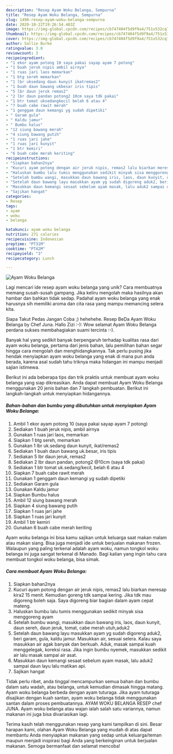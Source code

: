 ```yaml
---
description: "Resep Ayam Woku Belanga, Sempurna"
title: "Resep Ayam Woku Belanga, Sempurna"
slug: 1498-resep-ayam-woku-belanga-sempurna
date: 2020-10-22T19:26:54.483Z
image: https://img-global.cpcdn.com/recipes/cb747404f5d9f9a4/751x532cq70/ayam-woku-belanga-foto-resep-utama.jpg
thumbnail: https://img-global.cpcdn.com/recipes/cb747404f5d9f9a4/751x532cq70/ayam-woku-belanga-foto-resep-utama.jpg
cover: https://img-global.cpcdn.com/recipes/cb747404f5d9f9a4/751x532cq70/ayam-woku-belanga-foto-resep-utama.jpg
author: Sallie Burke
ratingvalue: 3.8
reviewcount: 3
recipeingredient:
- "1 ekor ayam potong 10 saya pakai sayap ayam 7 potong"
- "1 buah jeruk nipis ambil airnya"
- "1 ruas jari laos memarkan"
- "1 btg sereh memarkan"
- "1 lbr uksedang daun kunyit ikatremas2"
- "1 buah daun bawang ukbesar iris tipis"
- "5 lbr daun jeruk remas2"
- "2 lbr daun pandan potong2 10cm saya tdk pakai"
- "1 btr tomat uksedangkecil belah 6 atau 4"
- "7 buah cabe rawit merah"
- "1 genggam daun kemangi yg sudah dipetiki"
- " Garam gula"
- " Kaldu jamur"
- " Bumbu halus"
- "12 siung bawang merah"
- "4 siung bawang putih"
- "1 ruas jari jahe"
- "1 ruas jari kunyit"
- "1 btr kemiri"
- "6 buah cabe merah keriting"
recipeinstructions:
- "Siapkan bahan2nya"
- "Kucuri ayam potong dengan air jeruk nipis, remas2 lalu biarkan meresap kira2 15 menit. Kemudian goreng tdk sampai kering. Jika tdk mau digoreng boleh saja. Saya digoreng biar bagian dalam ayam cepat mateng."
- "Haluskan bumbu lalu tumis menggunakan sedikit minyak sisa menggoreng ayam"
- "Setelah bumbu wangi, masukkan daun bawang iris, laos, daun kunyit, daun sereh, daun jeruk, tomat, cabe merah utuh,aduk2"
- "Setelah daun bawang layu masukkan ayam yg sudah digoreng aduk2, beri garam, gula, kaldu jamur. Masukkan air, sesuai selera. Kalau saya masukkan air agak banyak dan berkuah. Aduk, masak sampai kuah menggelegak, koreksi rasa. Jika ingin bumbu nyemek, masukkan sedikit air lalu masak sampai air asat."
- "Masukkan daun kemangi sesaat sebelum ayam masak, lalu aduk2 sampai daun layu lalu matikan api."
- "Sajikan hangat"
categories:
- Resep
tags:
- ayam
- woku
- belanga

katakunci: ayam woku belanga 
nutrition: 271 calories
recipecuisine: Indonesian
preptime: "PT31M"
cooktime: "PT42M"
recipeyield: "3"
recipecategory: Lunch

---
```



![Ayam Woku Belanga](https://img-global.cpcdn.com/recipes/cb747404f5d9f9a4/751x532cq70/ayam-woku-belanga-foto-resep-utama.jpg)

Lagi mencari ide resep ayam woku belanga yang unik? Cara membuatnya memang susah-susah gampang. Jika keliru mengolah maka hasilnya akan hambar dan bahkan tidak sedap. Padahal ayam woku belanga yang enak harusnya sih memiliki aroma dan cita rasa yang mampu memancing selera kita.

Siapa Takut Pedas Jangan Coba ;) hehehehe. Resep BeDa Ayam Woku Belanga by Chef Juna. Hallo Zizi :-): Wow selamat Ayam Woku Belanga perdana sukses membahagiakan suami tercinta :-).

Banyak hal yang sedikit banyak berpengaruh terhadap kualitas rasa dari ayam woku belanga, pertama dari jenis bahan, lalu pemilihan bahan segar hingga cara mengolah dan menghidangkannya. Tak perlu pusing jika hendak menyiapkan ayam woku belanga yang enak di mana pun anda berada, karena asal sudah tahu triknya maka hidangan ini mampu menjadi sajian istimewa.


Berikut ini ada beberapa tips dan trik praktis untuk membuat ayam woku belanga yang siap dikreasikan. Anda dapat membuat Ayam Woku Belanga menggunakan 20 jenis bahan dan 7 langkah pembuatan. Berikut ini langkah-langkah untuk menyiapkan hidangannya.

<!--inarticleads1-->

##### Bahan-bahan dan bumbu yang dibutuhkan untuk menyiapkan Ayam Woku Belanga:

1. Ambil 1 ekor ayam potong 10 (saya pakai sayap ayam 7 potong)
1. Sediakan 1 buah jeruk nipis, ambil airnya
1. Gunakan 1 ruas jari laos, memarkan
1. Siapkan 1 btg sereh, memarkan
1. Gunakan 1 lbr uk.sedang daun kunyit, ikat/remas2
1. Sediakan 1 buah daun bawang uk.besar, iris tipis
1. Sediakan 5 lbr daun jeruk, remas2
1. Sediakan 2 lbr daun pandan, potong2 @10cm (saya tdk pakai)
1. Sediakan 1 btr tomat uk.sedang/kecil, belah 6 atau 4
1. Siapkan 7 buah cabe rawit merah
1. Gunakan 1 genggam daun kemangi yg sudah dipetiki
1. Sediakan  Garam gula
1. Gunakan  Kaldu jamur
1. Siapkan  Bumbu halus
1. Ambil 12 siung bawang merah
1. Siapkan 4 siung bawang putih
1. Siapkan 1 ruas jari jahe
1. Siapkan 1 ruas jari kunyit
1. Ambil 1 btr kemiri
1. Gunakan 6 buah cabe merah keriting


Ayam woku belanga ini bisa kamu sajikan untuk keluarga saat makan malam atau makan siang. Bisa juga menjadi ide untuk berjualan makanan frozen. Walaupun yang paling terkenal adalah ayam woku, namun tongkol woku belanga ini juga sangat terkenal di Manado. Bagi kalian yang ingin tahu cara membuat tongkol woku belanga, bisa simak. 

<!--inarticleads2-->

##### Cara membuat Ayam Woku Belanga:

1. Siapkan bahan2nya
1. Kucuri ayam potong dengan air jeruk nipis, remas2 lalu biarkan meresap kira2 15 menit. Kemudian goreng tdk sampai kering. Jika tdk mau digoreng boleh saja. Saya digoreng biar bagian dalam ayam cepat mateng.
1. Haluskan bumbu lalu tumis menggunakan sedikit minyak sisa menggoreng ayam
1. Setelah bumbu wangi, masukkan daun bawang iris, laos, daun kunyit, daun sereh, daun jeruk, tomat, cabe merah utuh,aduk2
1. Setelah daun bawang layu masukkan ayam yg sudah digoreng aduk2, beri garam, gula, kaldu jamur. Masukkan air, sesuai selera. Kalau saya masukkan air agak banyak dan berkuah. Aduk, masak sampai kuah menggelegak, koreksi rasa. Jika ingin bumbu nyemek, masukkan sedikit air lalu masak sampai air asat.
1. Masukkan daun kemangi sesaat sebelum ayam masak, lalu aduk2 sampai daun layu lalu matikan api.
1. Sajikan hangat


Tidak perlu ribet, anda tinggal mencampurkan semua bahan dan bumbu dalam satu wadah, atau belanga, untuk kemudian dimasak hingga matang. Ayam woku belanga berbeda dengan ayam tuturaga. Jika ayam tuturaga disajikan dengan kuah santan, ayam woku belanga tidak menggunakan santan dalam proses pembuatannya. AYAM WOKU BELANGA RESEP chef JUNA. Ayam woku belanga atau wajan ialah salah satu variannya, namun makanan ini juga bisa divariasikan lagi. 

Terima kasih telah menggunakan resep yang kami tampilkan di sini. Besar harapan kami, olahan Ayam Woku Belanga yang mudah di atas dapat membantu Anda menyiapkan makanan yang sedap untuk keluarga/teman maupun menjadi inspirasi bagi Anda yang berkeinginan untuk berjualan makanan. Semoga bermanfaat dan selamat mencoba!
